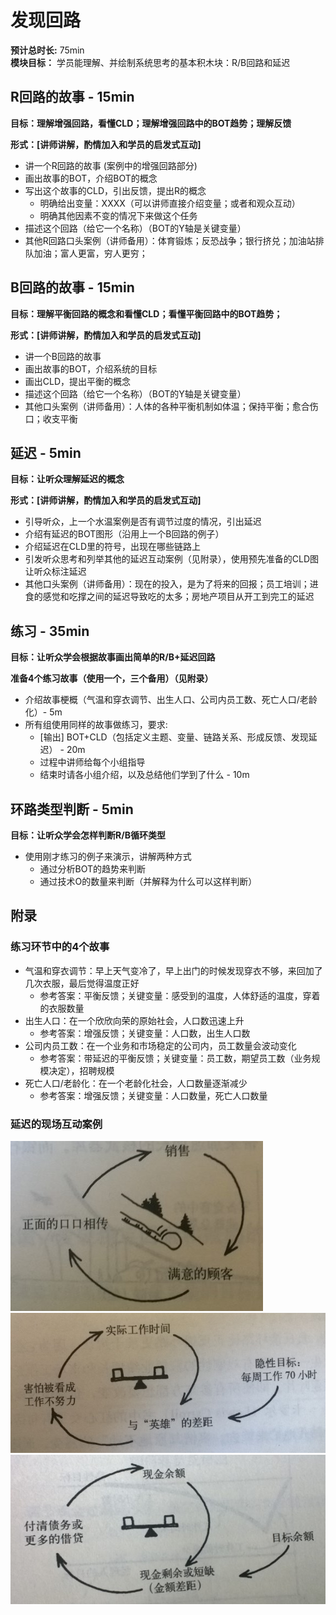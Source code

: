 # 发现回路

**预计总时长:** 75min  
**模块目标：** 学员能理解、并绘制系统思考的基本积木块：R/B回路和延迟



## R回路的故事  - 15min

**目标：理解增强回路，看懂CLD；理解增强回路中的BOT趋势；理解反馈**

**形式：[讲师讲解，酌情加入和学员的启发式互动]**

- 讲一个R回路的故事 (案例中的增强回路部分)
- 画出故事的BOT，介绍BOT的概念
- 写出这个故事的CLD，引出反馈，提出R的概念
  - 明确给出变量：XXXX（可以讲师直接介绍变量；或者和观众互动）
  - 明确其他因素不变的情况下来做这个任务
- 描述这个回路（给它一个名称）（BOT的Y轴是关键变量）
- 其他R回路口头案例（讲师备用）：体育锻炼；反恐战争；银行挤兑；加油站排队加油；富人更富，穷人更穷；



## B回路的故事  - 15min

**目标：理解平衡回路的概念和看懂CLD；看懂平衡回路中的BOT趋势；**

**形式：[讲师讲解，酌情加入和学员的启发式互动]**

- 讲一个B回路的故事    
- 画出故事的BOT，介绍系统的目标
- 画出CLD，提出平衡的概念
- 描述这个回路（给它一个名称）（BOT的Y轴是关键变量）
- 其他口头案例（讲师备用）：人体的各种平衡机制如体温；保持平衡；愈合伤口；收支平衡



## 延迟 - 5min

**目标：让听众理解延迟的概念**

**形式：[讲师讲解，酌情加入和学员的启发式互动]**

- 引导听众，上一个水温案例是否有调节过度的情况，引出延迟
- 介绍有延迟的BOT图形（沿用上一个B回路的例子）
- 介绍延迟在CLD里的符号，出现在哪些链路上
- 引发听众思考和列举其他的延迟互动案例（见附录），使用预先准备的CLD图让听众标注延迟 
- 其他口头案例（讲师备用）：现在的投入，是为了将来的回报；员工培训；进食的感觉和吃撑之间的延迟导致吃的太多；房地产项目从开工到完工的延迟



## 练习 - 35min

**目标：让听众学会根据故事画出简单的R/B+延迟回路**

**准备4个练习故事（使用一个，三个备用）（见附录）**

- 介绍故事梗概（气温和穿衣调节、出生人口、公司内员工数、死亡人口/老龄化）- 5m
- 所有组使用同样的故事做练习，要求:
  - [输出] BOT+CLD（包括定义主题、变量、链路关系、形成反馈、发现延迟） - 20m
  - 过程中讲师给每个小组指导
  - 结束时请各小组介绍，以及总结他们学到了什么    - 10m



## 环路类型判断 - 5min

**目标：让听众学会怎样判断R/B循环类型**

- 使用刚才练习的例子来演示，讲解两种方式
  - 通过分析BOT的趋势来判断
  - 通过技术O的数量来判断（并解释为什么可以这样判断）



## 附录

### 练习环节中的4个故事

- 气温和穿衣调节：早上天气变冷了，早上出门的时候发现穿衣不够，来回加了几次衣服，最后觉得温度正好
  - 参考答案：平衡反馈；关键变量：感受到的温度，人体舒适的温度，穿着的衣服数量
- 出生人口：在一个欣欣向荣的原始社会，人口数迅速上升
  - 参考答案：增强反馈；关键变量：人口数，出生人口数
- 公司内员工数：在一个业务和市场稳定的公司内，员工数量会波动变化
  - 参考答案：带延迟的平衡反馈；关键变量：员工数，期望员工数（业务规模决定），招聘规模
- 死亡人口/老龄化：在一个老龄化社会，人口数量逐渐减少
  - 参考答案：增强反馈；关键变量：人口数量，死亡人口数量

### 延迟的现场互动案例
![优秀产品的销售增强反馈](../gitbook/images/part2/R_loop_great_product.jpg)
![员工加班争当英雄的平衡反馈](../gitbook/images/part2/B_loop_OT_to_be_hero.jpg)
![维持现金流的平衡反馈](../gitbook/images/part2/B_loop_cash.jpg)
